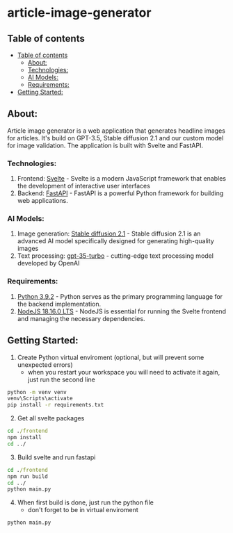 # article-image-generator
## Table of contents

- [Table of contents](#table-of-contents)
    - [About:](#about)
    - [Technologies:](#technologies)
    - [AI Models:](#ai-models)
    - [Requirements:](#requirements)
- [Getting Started:](#getting-started)

## About:
Article image generator is a web application that generates headline images for articles. It's build on GPT-3.5, Stable diffusion 2.1 and our custom model for image validation. The application is built with Svelte and FastAPI.

### Technologies:
1. Frontend: [Svelte](https://svelte.dev/) - Svelte is a modern JavaScript framework that enables the development of interactive user interfaces
2. Backend: [FastAPI](https://fastapi.tiangolo.com/) - FastAPI is a powerful Python framework for building web applications.

### AI Models:
1. Image generation: [Stable diffusion 2.1](https://stability.ai/blog/stable-diffusion-public-release) - Stable diffusion 2.1 is an advanced AI model specifically designed for generating high-quality images
2. Text processing: [gpt-35-turbo](https://openai.com/blog/introducing-chatgpt-and-whisper-apis) - cutting-edge text processing model developed by OpenAI

### Requirements: 
1. [Python 3.9.2](https://www.python.org/downloads/) - Python serves as the primary programming language for the backend implementation.
2. [NodeJS 18.16.0 LTS](https://nodejs.org/en) - NodeJS is essential for running the Svelte frontend and managing the necessary dependencies.

## Getting Started:

1. Create Python virtual enviroment (optional, but will prevent some unexpected errors)
    - when you restart your workspace you will need to activate it again, just run the second line

```cmd
python -m venv venv
venv\Scripts\activate
pip install -r requirements.txt
```

2. Get all svelte packages

```cmd
cd ./frontend
npm install
cd ../
```

3. Build svelte and run fastapi

```cmd
cd ./frontend
npm run build
cd ../
python main.py
```

4. When first build is done, just run the python file
    - don't forget to be in virtual enviroment

```cmd
python main.py
```
